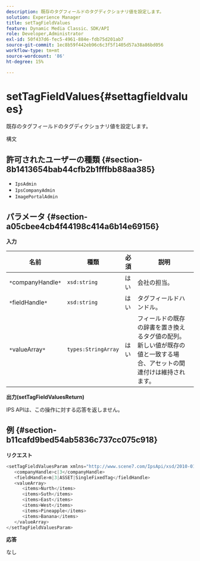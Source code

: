 ```yaml
---
description: 既存のタグフィールドのタグディクショナリ値を設定します。
solution: Experience Manager
title: setTagFieldValues
feature: Dynamic Media Classic、SDK/API
role: Developer,Administrator
exl-id: 50f437d6-fec5-4961-884e-fdb75d201ab7
source-git-commit: 1ec8b59f442eb96c6c3f5f1405d57a38a86bd056
workflow-type: tm+mt
source-wordcount: '86'
ht-degree: 15%

---
```


# setTagFieldValues{#settagfieldvalues}

既存のタグフィールドのタグディクショナリ値を設定します。

構文

## 許可されたユーザーの種類 {#section-8b1413654bab44cfb2b1fffbb88aa385}

* `IpsAdmin`
* `IpsCompanyAdmin`
* `ImagePortalAdmin`

## パラメータ {#section-a05cbee4cb4f44198c414a6b14e69156}

**入力**

| 名前 | 種類 | 必須 | 説明 |
|---|---|---|---|
| `*`companyHandle`*` | `xsd:string` | はい | 会社の担当。 |
| `*`fieldHandle`*` | `xsd:string` | はい | タグフィールドハンドル。 |
| `*`valueArray`*` | `types:StringArray` | はい | フィールドの既存の辞書を置き換えるタグ値の配列。 新しい値が既存の値と一致する場合、アセットの関連付けは維持されます。 |

**出力(setTagFieldValuesReturn)**

IPS APIは、この操作に対する応答を返しません。

## 例 {#section-b11cafd9bed54ab5836c737cc075c918}

**リクエスト**

```java
<setTagFieldValuesParam xmlns="http://www.scene7.com/IpsApi/xsd/2010-01-31">
   <companyHandle>c|3</companyHandle>
   <fieldHandle>m|3|ASSET|SingleFixedTag</fieldHandle>
   <valueArray>
      <items>Nurth</items>
      <items>Suth</items>
      <items>East</items>
      <items>West</items>
      <items>Pineapple</items>
      <items>Banana</items>
   </valueArray>
</setTagFieldValuesParam>
```

**応答**

なし
